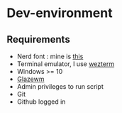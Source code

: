 # Dev-environment

## Requirements

- Nerd font : mine is [ this ](https://madmalik.github.io/mononoki/)
- Terminal emulator, I use [ wezterm ](https://wezterm.org/installation.html)
- Windows >= 10
- [ Glazewm ](https://github.com/glzr-io/glazewm?tab=readme-ov-file#installation)
- Admin privileges to run script
- Git
- Github logged in

